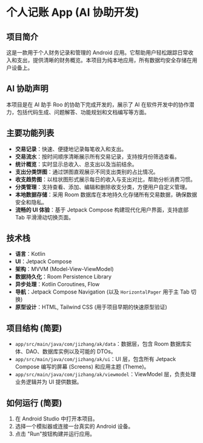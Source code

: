 # 个人记账 App (AI 协助开发)

## 项目简介

这是一款用于个人财务记录和管理的 Android 应用。它帮助用户轻松跟踪日常收入和支出，提供清晰的财务概览。本项目为纯本地应用，所有数据均安全存储在用户设备上。

## AI 协助声明

本项目是在 AI 助手 Roo 的协助下完成开发的，展示了 AI 在软件开发中的协作潜力，包括代码生成、问题解答、功能规划和文档编写等方面。

## 主要功能列表

*   **交易记录**：快速、便捷地记录每笔收入和支出。
*   **交易流水**：按时间顺序清晰展示所有交易记录，支持按月份筛选查看。
*   **统计概览**：实时显示总收入、总支出以及当前结余。
*   **支出分类饼图**：通过饼图直观展示不同支出类别的占比情况。
*   **收支趋势图**：以柱状图形式展示每日的收入与支出对比，帮助分析消费习惯。
*   **分类管理**：支持查看、添加、编辑和删除收支分类，方便用户自定义管理。
*   **本地数据存储**：采用 Room 数据库在本地持久化存储所有交易数据，确保数据安全和隐私。
*   **流畅的 UI 体验**：基于 Jetpack Compose 构建现代化用户界面，支持底部 Tab 平滑滑动切换页面。

## 技术栈

*   **语言**：Kotlin
*   **UI**：Jetpack Compose
*   **架构**：MVVM (Model-View-ViewModel)
*   **数据持久化**：Room Persistence Library
*   **异步处理**：Kotlin Coroutines, Flow
*   **导航**：Jetpack Compose Navigation (以及 `HorizontalPager` 用于主 Tab 切换)
*   **原型设计**：HTML, Tailwind CSS (用于项目早期的快速原型验证)

## 项目结构 (简要)

*   `app/src/main/java/com/jizhang/ak/data`：数据层，包含 Room 数据库实体、DAO、数据库实例以及可能的 DTOs。
*   `app/src/main/java/com/jizhang/ak/ui`：UI 层，包含所有 Jetpack Compose 编写的屏幕 (Screens) 和应用主题 (Theme)。
*   `app/src/main/java/com/jizhang/ak/viewmodel`：ViewModel 层，负责处理业务逻辑并为 UI 提供数据。

## 如何运行 (简要)

1.  在 Android Studio 中打开本项目。
2.  选择一个模拟器或连接一台真实的 Android 设备。
3.  点击 "Run"按钮构建并运行应用。